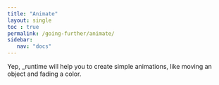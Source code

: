 ```yaml
---
title: "Animate"
layout: single
toc : true
permalink: /going-further/animate/
sidebar:
   nav: "docs"  
---
```


Yep, \_runtime will help you to create simple animations, like moving an object and fading a color.